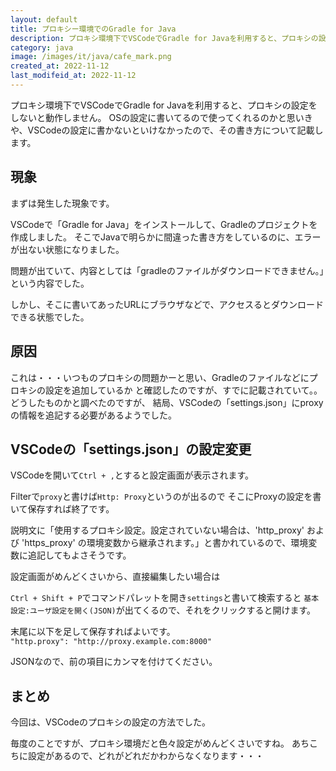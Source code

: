 ```yaml
---
layout: default
title: プロキシー環境でのGradle for Java
description: プロキシ環境下でVSCodeでGradle for Javaを利用すると、プロキシの設定をしないと動作しません。プロキシの設定の書き方を記載します。
category: java
image: /images/it/java/cafe_mark.png
created_at: 2022-11-12
last_modifeid_at: 2022-11-12
---
```


プロキシ環境下でVSCodeでGradle for Javaを利用すると、プロキシの設定をしないと動作しません。
OSの設定に書いてるので使ってくれるのかと思いきや、VSCodeの設定に書かないといけなかったので、その書き方について記載します。

## 現象

まずは発生した現象です。

VSCodeで「Gradle for Java」をインストールして、Gradleのプロジェクトを作成しました。
そこでJavaで明らかに間違った書き方をしているのに、エラーが出ない状態になりました。

問題が出ていて、内容としては「gradleのファイルがダウンロードできません。」という内容でした。

しかし、そこに書いてあったURLにブラウザなどで、アクセスるとダウンロードできる状態でした。

## 原因

これは・・・いつものプロキシの問題かーと思い、Gradleのファイルなどにプロキシの設定を追加しているか
と確認したのですが、すでに記載されていて。。どうしたものかと調べたのですが、
結局、VSCodeの「settings.json」にproxyの情報を追記する必要があるようでした。

## VSCodeの「settings.json」の設定変更

VSCodeを開いて`Ctrl + ,`とすると設定画面が表示されます。

Filterで`proxy`と書けば`Http: Proxy`というのが出るので
そこにProxyの設定を書いて保存すれば終了です。

説明文に「使用するプロキシ設定。設定されていない場合は、'http_proxy' および 'https_proxy' の環境変数から継承されます。」と書かれているので、環境変数に追記してもよさそうです。

設定画面がめんどくさいから、直接編集したい場合は

`Ctrl + Shift + P`でコマンドパレットを開き`settings`と書いて検索すると
`基本設定:ユーザ設定を開く(JSON)`が出てくるので、それをクリックすると開けます。

末尾に以下を足して保存すればよいです。  
`"http.proxy": "http://proxy.example.com:8000"`

JSONなので、前の項目にカンマを付けてください。

## まとめ

今回は、VSCodeのプロキシの設定の方法でした。

毎度のことですが、プロキシ環境だと色々設定がめんどくさいですね。
あちこちに設定があるので、どれがどれだかわからなくなります・・・